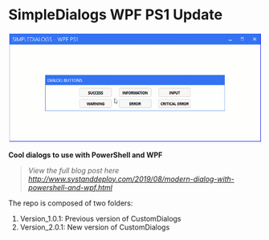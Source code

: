# SimpleDialogs WPF PS1 Update
![alt text](https://github.com/damienvanrobaeys/SimpleDialogs_WPF_PS1/blob/master/GIF/simpledialog_basic.gif)

**Cool dialogs to use with PowerShell and WPF**

> *View the full blog post here http://www.systanddeploy.com/2019/08/modern-dialog-with-powershell-and-wpf.html*

The repo is composed of two folders:
1. Version_1.0.1: Previous version of CustomDialogs
2. Version_2.0.1: New version of CustomDialogs
